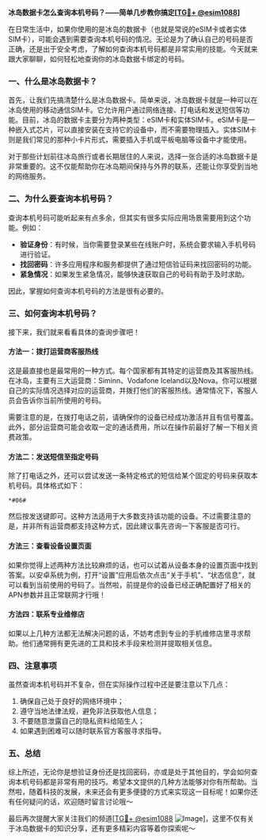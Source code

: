 **冰岛数据卡怎么查询本机号码？——简单几步教你搞定[[TG💪+ @esim1088](https://t.me/s/esim1088)]**

在日常生活中，如果你使用的是冰岛的数据卡（也就是常说的eSIM卡或者实体SIM卡），可能会遇到需要查询本机号码的情况。无论是为了确认自己的号码是否正确，还是出于安全考虑，了解如何查询本机号码都是非常实用的技能。今天就来跟大家聊聊，如何轻松地查询你的冰岛数据卡绑定的号码。

### 一、什么是冰岛数据卡？

首先，让我们先搞清楚什么是冰岛数据卡。简单来说，冰岛数据卡就是一种可以在冰岛使用的移动通信SIM卡。它允许用户通过网络连接、打电话和发送短信等功能。目前，冰岛的数据卡主要分为两种类型：eSIM卡和实体SIM卡。eSIM卡是一种嵌入式芯片，可以直接安装在支持它的设备中，而不需要物理插入。实体SIM卡则是我们常见的那种小卡片形式，需要插入手机或平板电脑等设备中才能使用。

对于那些计划前往冰岛旅行或者长期居住的人来说，选择一张合适的冰岛数据卡是非常重要的。这不仅能帮助你在冰岛期间保持与外界的联系，还能让你享受到当地的网络服务。

### 二、为什么要查询本机号码？

查询本机号码可能听起来有点多余，但其实有很多实际应用场景需要用到这个功能。例如：

- **验证身份**：有时候，当你需要登录某些在线账户时，系统会要求输入手机号码进行验证。
- **找回密码**：许多应用程序和服务都提供了通过短信验证码来找回密码的功能。
- **紧急情况**：如果发生紧急情况，能够快速获取自己的号码有助于及时求助。

因此，掌握如何查询本机号码的方法是很有必要的。

### 三、如何查询本机号码？

接下来，我们就来看看具体的查询步骤吧！

#### 方法一：拨打运营商客服热线

这是最直接也是最常用的一种方式。每个国家都有其特定的运营商及其客服热线。在冰岛，主要有三大运营商：Siminn、Vodafone Iceland以及Nova。你可以根据自己的实际情况选择对应的运营商，并拨打他们的客服热线。通常情况下，客服人员会告诉你当前所使用的号码。

需要注意的是，在拨打电话之前，请确保你的设备已经成功激活并且有信号覆盖。此外，部分运营商可能会收取一定的通话费用，所以在操作前最好了解一下相关资费政策。

#### 方法二：发送短信至指定号码

除了打电话之外，还可以尝试发送一条特定格式的短信给某个固定的号码来获取本机号码。具体格式如下：

```
*#06#
```

然后按发送键即可。这种方法适用于大多数支持该功能的设备。不过需要注意的是，并非所有运营商都支持这种方式，因此建议事先咨询一下客服是否可行。

#### 方法三：查看设备设置页面

如果你觉得上述两种方法比较麻烦的话，也可以试着从设备本身的设置页面中找到答案。以安卓系统为例，打开“设置”应用后依次点击“关于手机”、“状态信息”，就可以看到当前使用的号码了。当然啦，前提是你的设备已经正确配置好了相关的APN参数并且正常联网才行哦！

#### 方法四：联系专业维修店

如果以上几种方法都无法解决问题的话，不妨考虑到专业的手机维修店里寻求帮助。他们通常拥有更先进的工具和技术手段来检测并提取相关信息。

### 四、注意事项

虽然查询本机号码并不复杂，但在实际操作过程中还是要注意以下几点：

1. 确保自己处于良好的网络环境中；
2. 遵守当地法律法规，避免非法获取他人信息；
3. 不要随意泄露自己的隐私资料给陌生人；
4. 如果遇到困难可以随时联系官方客服寻求指导。

### 五、总结

综上所述，无论你是想验证身份还是找回密码，亦或是处于其他目的，学会如何查询本机号码都是非常有用的技巧。希望本文提供的几种方法能够对你有所帮助。当然啦，随着科技的发展，未来还会有更多便捷的方式来实现这一目标呢！如果你还有任何疑问的话，欢迎随时留言讨论哦～

最后再次提醒大家关注我们的频道[[TG💪+ @esim1088](https://t.me/s/esim1088) ![Image](https://i.postimg.cc/4NQfJmqS/Snipaste-2025-05-13-00-14-12.png)]，这里不仅有关于冰岛数据卡的知识分享，还有更多精彩内容等着你探索呢～